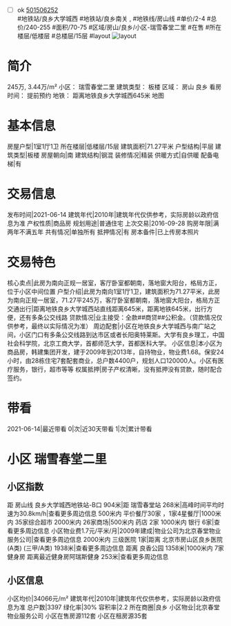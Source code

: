 - [ ] ok [501506252](https://bj.5i5j.com/ershoufang/501506252.html)  
 #地铁站/良乡大学城西 #地铁站/良乡南关 ,  #地铁线/房山线
#单价/2-4 #总价/240-255 #面积/70-75   #区域/房山/良乡/小区-瑞雪春堂二里 #在售 #所在楼层/低楼层 #总楼层/15层 #layout 
![layout](http://image2a.5i5j.com/bdir/layout/292062.jpg_P5.jpg) 
# 简介 
 245万,  3.44万/m² 
小区： 瑞雪春堂二里
建筑类型： 板楼
区域： 房山 良乡
看房时间： 提前预约
地铁： 距离地铁良乡大学城西645米 地图
# 基本信息 
 房屋户型|1室1厅1卫
所在楼层|低楼层/15层
建筑面积|71.27平米
户型结构|平层
建筑类型|板楼
房屋朝向|南
建筑结构|钢混
装修情况|精装
供暖方式|自供暖
配备电梯|有
# 交易信息 
 发布时间|2021-06-14
建筑年代|2010年|建筑年代仅供参考，实际房龄以政府信息为准
产权性质|商品房
规划用途|普通住宅
上次交易|2016-09-28
购房年限|满两年不满五年
共有情况|单独所有
抵押情况|有
房本备件|已上传房本照片
# 交易特色 
 核心卖点|此房为南向正规一居室，客厅卧室都朝南，落地窗大阳台，格局方正，位于小区中间位置
户型介绍|此房为南向1室1厅1卫，建筑面积为71.27平米，此房为南向正规一居室，71.27平245万，客厅卧室都朝南，落地窗大阳台，格局方正
交通出行|距离地铁良乡大学城西站直线距离645米，距离地铁645米，出行方便，还有多条公交线路
贷款情况|业主接受：全款##商贷##公积金。（贷款情况仅供参考，最终以实际情况为准）
周边配套|小区在地铁良乡大学城西与南广站之间，小区门口有多条公交线路到达市区或者长阳奥特莱斯。大学有良乡理工，中国社会科学院，北京工商大学，首都师范大学，首都医科大学。
小区信息|本小区为商品房，韩建集团开发，建于2009年到2013年，自持物业，物业费1.68。保安24小时，由28栋住宅7套配套商业，总户数4400户，规划人口120000人。小区有医疗服务，银行，超市等等
权属抵押|房子产权清晰，没有抵押没有贷款，随时配合签约。
# 带看 
 2021-06-14|最近带看	 0|次|近30天带看	 1|次|累计带看
# 小区 瑞雪春堂二里
## 小区指数 
 距 房山线 良乡大学城西地铁站-B口 904米|距 瑞雪春堂站 268米|高峰时间平均时速为30.8km/h|查看更多周边信息
500米内 平价餐厅30家 ，1家4星餐厅|1000米内 35家综合超市
2000米内 26家商场|500米内 药店 2家
1000米内 银行 6家|查看更多周边信息
小区物业费1.7元/平米/月|2009年建成|物业公司为北京春堂物业服务公司|查看更多周边信息
2000米内 三级医院 1家|距离 北京市房山区良乡医院(A类) (三甲/A类) 1938米|查看更多周边信息
距离 良香公园 1358米|1000米内 7家 健身房
距离最近健身房阿瑞斯健身 253米|查看更多周边信息
## 小区信息 
 小区均价|34066元/m²
建筑年代|2010年|建筑年代仅供参考，实际房龄以政府信息为准
总户数|3397
绿化率|30%
容积率|2.2
所在商圈|良乡
小区物业|北京春堂物业服务公司
小区在售房源112套
小区在租房源35套
